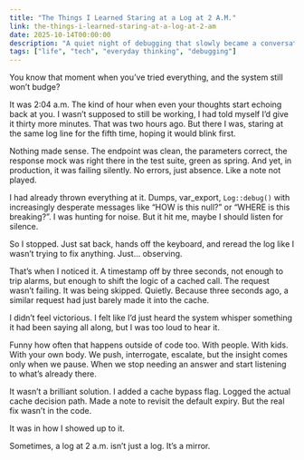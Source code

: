 ```yaml
---
title: "The Things I Learned Staring at a Log at 2 A.M."
link: the-things-i-learned-staring-at-a-log-at-2-am
date: 2025-10-14T00:00:00
description: "A quiet night of debugging that slowly became a conversation with the system, not a battle."
tags: ["life", "tech", "everyday thinking", "debugging"]
---
```


You know that moment when you’ve tried everything, and the system still won’t budge?

It was 2:04 a.m. The kind of hour when even your thoughts start echoing back at you. I wasn’t supposed to still be working, I had told myself I’d give it thirty more minutes. That was two hours ago. But there I was, staring at the same log line for the fifth time, hoping it would blink first.

Nothing made sense. The endpoint was clean, the parameters correct, the response mock was right there in the test suite, green as spring. And yet, in production, it was failing silently. No errors, just absence. Like a note not played.

I had already thrown everything at it. Dumps, var_export, `Log::debug()` with increasingly desperate messages like “HOW is this null?” or “WHERE is this breaking?”. I was hunting for noise. But it hit me, maybe I should listen for silence.

So I stopped. Just sat back, hands off the keyboard, and reread the log like I wasn’t trying to fix anything. Just… observing.

That’s when I noticed it. A timestamp off by three seconds, not enough to trip alarms, but enough to shift the logic of a cached call. The request wasn’t failing. It was being skipped. Quietly. Because three seconds ago, a similar request had just barely made it into the cache.

I didn’t feel victorious. I felt like I’d just heard the system whisper something it had been saying all along, but I was too loud to hear it.

Funny how often that happens outside of code too. With people. With kids. With your own body. We push, interrogate, escalate, but the insight comes only when we pause. When we stop needing an answer and start listening to what’s already there.

It wasn’t a brilliant solution. I added a cache bypass flag. Logged the actual cache decision path. Made a note to revisit the default expiry. But the real fix wasn’t in the code.

It was in how I showed up to it.

Sometimes, a log at 2 a.m. isn’t just a log. It’s a mirror.